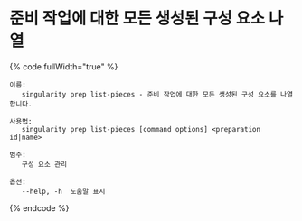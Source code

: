 # 준비 작업에 대한 모든 생성된 구성 요소 나열

{% code fullWidth="true" %}
```
이름:
   singularity prep list-pieces - 준비 작업에 대한 모든 생성된 구성 요소를 나열합니다.

사용법:
   singularity prep list-pieces [command options] <preparation id|name>

범주:
   구성 요소 관리

옵션:
   --help, -h  도움말 표시
```
{% endcode %}